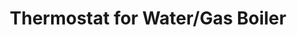 ---
date_added: 2020-09-12
vendor: Moes
model: BHT-002  
title: Thermostat for Water/Gas Boiler
zigbeemodel: ['TS0601']
category: hvac
supports: thermostat, temperature
mlink: https://www.moeshouse.com/
link: https://www.aliexpress.com/item/4001290661477.html
link2: 
compatible: [z2m,iob,deconz]
z2m: BHT-002-GCLZBWT  
deconz: 3304
---